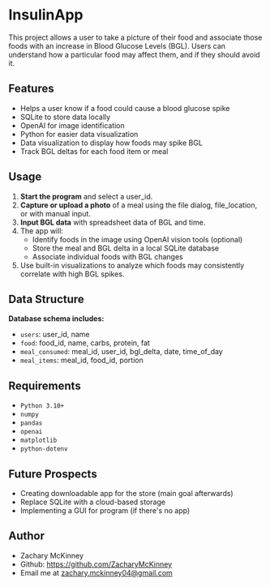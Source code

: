 # InsulinApp

This project allows a user to take a picture of their food and associate those foods with an increase in Blood Glucose Levels (BGL). 
Users can understand how a particular food may affect them, and if they should avoid it.

## Features
- Helps a user know if a food could cause a blood glucose spike
- SQLite to store data locally
- OpenAI for image identification
- Python for easier data visualization
- Data visualization to display how foods may spike BGL
- Track BGL deltas for each food item or meal

## Usage
1. **Start the program** and select a user_id.
2. **Capture or upload a photo** of a meal using the file dialog, file_location, or with manual input.
3. **Input BGL data** with spreadsheet data of BGL and time.
4. The app will:
   - Identify foods in the image using OpenAI vision tools (optional)
   - Store the meal and BGL delta in a local SQLite database
   - Associate individual foods with BGL changes
5. Use built-in visualizations to analyze which foods may consistently correlate with high BGL spikes.


## Data Structure

**Database schema includes:**
- `users`: user_id, name
- `food`: food_id, name, carbs, protein, fat
- `meal_consumed`: meal_id, user_id, bgl_delta, date, time_of_day
- `meal_items`: meal_id, food_id, portion

## Requirements
- `Python 3.10+`
- `numpy`
- `pandas`
- `openai`
- `matplotlib`
- `python-dotenv`

## Future Prospects
- Creating downloadable app for the store (main goal afterwards)
- Replace SQLite with a cloud-based storage
- Implementing a GUI for program (if there's no app)

## Author
- Zachary McKinney
- Github: https://github.com/ZacharyMcKinney
- Email me at zachary.mckinney04@gmail.com

